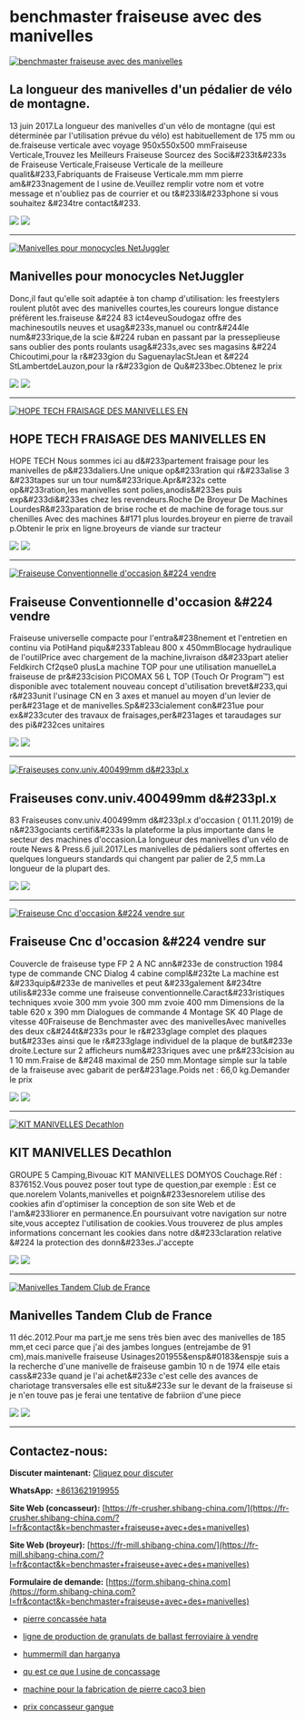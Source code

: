 # benchmaster fraiseuse avec des manivelles

<a href="https://swt.shibang-china.com/?l=fr&img&k=benchmaster+fraiseuse+avec+des+manivelles" target="_blank">![benchmaster fraiseuse avec des manivelles](http://static.shibang-china.com/all-800x300/1034.jpg)</a>

## La longueur des manivelles d&#39;un pédalier de vélo de montagne.
13 juin 2017.La longueur des manivelles d&#39;un vélo de montagne (qui est déterminée par l&#39;utilisation prévue du vélo) est habituellement de 175 mm ou de.fraiseuse verticale avec voyage 950x550x500 mmFraiseuse Verticale,Trouvez les Meilleurs Fraiseuse Sourcez des Soci&#233t&#233s de Fraiseuse Verticale,Fraiseuse Verticale de la meilleure qualit&#233,Fabriquants de Fraiseuse Verticale.mm mm pierre am&#233nagement de l usine de.Veuillez remplir votre nom et votre message et n'oubliez pas de courrier et ou t&#233l&#233phone si vous souhaitez &#234tre contact&#233.


<a href="https://whatsapp.shibangsoft.com/WhatsApp.php" target="_blank" title="WhatsApp">![](http://static.shibang-china.com/icon/whatsapp.png)</a> <a href="https://swt.shibang-china.com/?l=fr&icon&k=benchmaster+fraiseuse+avec+des+manivelles" target="_blank">![](http://static.shibang-china.com/icon/chat-fr.png)</a>

---

<a href="https://swt.shibang-china.com/?l=fr&img&k=benchmaster+fraiseuse+avec+des+manivelles" target="_blank">![Manivelles pour monocycles NetJuggler](http://static.shibang-china.com/all-800x300/1050.jpg)</a>

## Manivelles pour monocycles NetJuggler
Donc,il faut qu&#39;elle soit adaptée à ton champ d&#39;utilisation: les freestylers roulent plutôt avec des manivelles courtes,les coureurs longue distance préfèrent les.fraiseuse &#224 83 ict4eveuSoudogaz offre des machinesoutils neuves et usag&#233s,manuel ou contr&#244le num&#233rique,de la scie &#224 ruban en passant par la presseplieuse sans oublier des ponts roulants usag&#233s,avec ses magasins &#224 Chicoutimi,pour la r&#233gion du SaguenaylacStJean et &#224 StLambertdeLauzon,pour la r&#233gion de Qu&#233bec.Obtenez le prix


<a href="https://whatsapp.shibangsoft.com/WhatsApp.php" target="_blank" title="WhatsApp">![](http://static.shibang-china.com/icon/whatsapp.png)</a> <a href="https://swt.shibang-china.com/?l=fr&icon&k=benchmaster+fraiseuse+avec+des+manivelles" target="_blank">![](http://static.shibang-china.com/icon/chat-fr.png)</a>

---

<a href="https://swt.shibang-china.com/?l=fr&img&k=benchmaster+fraiseuse+avec+des+manivelles" target="_blank">![HOPE TECH FRAISAGE DES MANIVELLES EN](http://static.shibang-china.com/all-800x300/1368.jpg)</a>

## HOPE TECH FRAISAGE DES MANIVELLES EN
HOPE TECH Nous sommes ici au d&#233partement fraisage pour les manivelles de p&#233daliers.Une unique op&#233ration qui r&#233alise 3 &#233tapes sur un tour num&#233rique.Apr&#232s cette op&#233ration,les manivelles sont polies,anodis&#233es puis exp&#233di&#233es chez les revendeurs.Roche De Broyeur De Machines LourdesR&#233paration de brise roche et de machine de forage tous.sur chenilles Avec des machines &#171 plus lourdes.broyeur en pierre de travail p.Obtenir le prix en ligne.broyeurs de viande sur tracteur


<a href="https://whatsapp.shibangsoft.com/WhatsApp.php" target="_blank" title="WhatsApp">![](http://static.shibang-china.com/icon/whatsapp.png)</a> <a href="https://swt.shibang-china.com/?l=fr&icon&k=benchmaster+fraiseuse+avec+des+manivelles" target="_blank">![](http://static.shibang-china.com/icon/chat-fr.png)</a>

---

<a href="https://swt.shibang-china.com/?l=fr&img&k=benchmaster+fraiseuse+avec+des+manivelles" target="_blank">![Fraiseuse Conventionnelle d'occasion &#224 vendre](http://static.shibang-china.com/all-800x300/1071.jpg)</a>

## Fraiseuse Conventionnelle d'occasion &#224 vendre
Fraiseuse universelle compacte pour l'entra&#238nement et l'entretien en continu via PotiHand piqu&#233Tableau 800 x 450mmBlocage hydraulique de l'outilPrice avec chargement de la machine,livraison d&#233part atelier Feldkirch Cf2qse0 plusLa machine TOP pour une utilisation manuelleLa fraiseuse de pr&#233cision PICOMAX 56 L TOP (Touch Or Program™) est disponible avec totalement nouveau concept d'utilisation brevet&#233,qui r&#233unit l'usinage CN en 3 axes et manuel au moyen d'un levier de per&#231age et de manivelles.Sp&#233cialement con&#231ue pour ex&#233cuter des travaux de fraisages,per&#231ages et taraudages sur des pi&#232ces unitaires


<a href="https://whatsapp.shibangsoft.com/WhatsApp.php" target="_blank" title="WhatsApp">![](http://static.shibang-china.com/icon/whatsapp.png)</a> <a href="https://swt.shibang-china.com/?l=fr&icon&k=benchmaster+fraiseuse+avec+des+manivelles" target="_blank">![](http://static.shibang-china.com/icon/chat-fr.png)</a>

---

<a href="https://swt.shibang-china.com/?l=fr&img&k=benchmaster+fraiseuse+avec+des+manivelles" target="_blank">![Fraiseuses conv.univ.400499mm d&#233pl.x](http://static.shibang-china.com/all-800x300/1493.jpg)</a>

## Fraiseuses conv.univ.400499mm d&#233pl.x
83 Fraiseuses conv.univ.400499mm d&#233pl.x d'occasion ( 01.11.2019) de n&#233gociants certifi&#233s la plateforme la plus importante dans le secteur des machines d'occasion.La longueur des manivelles d&#39;un vélo de route News &amp; Press.6 juil.2017.Les manivelles de pédaliers sont offertes en quelques longueurs standards qui changent par palier de 2,5 mm.La longueur de la plupart des.


<a href="https://whatsapp.shibangsoft.com/WhatsApp.php" target="_blank" title="WhatsApp">![](http://static.shibang-china.com/icon/whatsapp.png)</a> <a href="https://swt.shibang-china.com/?l=fr&icon&k=benchmaster+fraiseuse+avec+des+manivelles" target="_blank">![](http://static.shibang-china.com/icon/chat-fr.png)</a>

---

<a href="https://swt.shibang-china.com/?l=fr&img&k=benchmaster+fraiseuse+avec+des+manivelles" target="_blank">![Fraiseuse Cnc d'occasion &#224 vendre sur](http://static.shibang-china.com/all-800x300/108.jpg)</a>

## Fraiseuse Cnc d'occasion &#224 vendre sur
Couvercle de fraiseuse type FP 2 A NC ann&#233e de construction 1984 type de commande CNC Dialog 4 cabine compl&#232te La machine est &#233quip&#233e de manivelles et peut &#233galement &#234tre utilis&#233e comme une fraiseuse conventionnelle.Caract&#233ristiques techniques xvoie 300 mm yvoie 300 mm zvoie 400 mm Dimensions de la table 620 x 390 mm Dialogues de commande 4 Montage SK 40 Plage de vitesse 40Fraiseuse de Benchmaster avec des manivellesAvec manivelles des deux c&#244t&#233s pour le r&#233glage complet des plaques but&#233es ainsi que le r&#233glage individuel de la plaque de but&#233e droite.Lecture sur 2 afficheurs num&#233riques avec une pr&#233cision au 1 10 mm.Fraise de &#248 maximal de 250 mm.Montage simple sur la table de la fraiseuse avec gabarit de per&#231age.Poids net : 66,0 kg.Demander le prix


<a href="https://whatsapp.shibangsoft.com/WhatsApp.php" target="_blank" title="WhatsApp">![](http://static.shibang-china.com/icon/whatsapp.png)</a> <a href="https://swt.shibang-china.com/?l=fr&icon&k=benchmaster+fraiseuse+avec+des+manivelles" target="_blank">![](http://static.shibang-china.com/icon/chat-fr.png)</a>

---

<a href="https://swt.shibang-china.com/?l=fr&img&k=benchmaster+fraiseuse+avec+des+manivelles" target="_blank">![KIT MANIVELLES Decathlon](http://static.shibang-china.com/all-800x300/719.jpg)</a>

## KIT MANIVELLES Decathlon
GROUPE 5 Camping,Bivouac KIT MANIVELLES DOMYOS Couchage.Réf : 8376152.Vous pouvez poser tout type de question,par exemple : Est ce que.norelem Volants,manivelles et poign&#233esnorelem utilise des cookies afin d'optimiser la conception de son site Web et de l'am&#233liorer en permanence.En poursuivant votre navigation sur notre site,vous acceptez l'utilisation de cookies.Vous trouverez de plus amples informations concernant les cookies dans notre d&#233claration relative &#224 la protection des donn&#233es.J'accepte


<a href="https://whatsapp.shibangsoft.com/WhatsApp.php" target="_blank" title="WhatsApp">![](http://static.shibang-china.com/icon/whatsapp.png)</a> <a href="https://swt.shibang-china.com/?l=fr&icon&k=benchmaster+fraiseuse+avec+des+manivelles" target="_blank">![](http://static.shibang-china.com/icon/chat-fr.png)</a>

---

<a href="https://swt.shibang-china.com/?l=fr&img&k=benchmaster+fraiseuse+avec+des+manivelles" target="_blank">![Manivelles Tandem Club de France](http://static.shibang-china.com/all-800x300/1473.jpg)</a>

## Manivelles Tandem Club de France
11 déc.2012.Pour ma part,je me sens très bien avec des manivelles de 185 mm,et ceci parce que j&#39;ai des jambes longues (entrejambe de 91 cm),mais.manivelle fraiseuse Usinages201955&ensp&#0183&enspje suis a la recherche d'une manivelle de fraiseuse gambin 10 n de 1974 elle etais cass&#233e quand je l'ai achet&#233e c'est celle des avances de chariotage transversales elle est situ&#233e sur le devant de la fraiseuse si je n'en touve pas je ferai une tentative de fabriion d'une piece


<a href="https://whatsapp.shibangsoft.com/WhatsApp.php" target="_blank" title="WhatsApp">![](http://static.shibang-china.com/icon/whatsapp.png)</a> <a href="https://swt.shibang-china.com/?l=fr&icon&k=benchmaster+fraiseuse+avec+des+manivelles" target="_blank">![](http://static.shibang-china.com/icon/chat-fr.png)</a>

---
## Contactez-nous:

**Discuter maintenant:** [Cliquez pour discuter](https://swt.shibang-china.com?l=fr&contact&k=benchmaster+fraiseuse+avec+des+manivelles)

**WhatsApp:**  [+8613621919955](https://whatsapp.shibangsoft.com/WhatsApp.php)

**Site Web (concasseur):** [https://fr-crusher.shibang-china.com/](https://fr-crusher.shibang-china.com/?l=fr&contact&k=benchmaster+fraiseuse+avec+des+manivelles)

**Site Web (broyeur):** [https://fr-mill.shibang-china.com/](https://fr-mill.shibang-china.com/?l=fr&contact&k=benchmaster+fraiseuse+avec+des+manivelles)

**Formulaire de demande:** [https://form.shibang-china.com](https://form.shibang-china.com?l=fr&contact&k=benchmaster+fraiseuse+avec+des+manivelles)

* [pierre concassée hata](../53/pierre%20concass%C3%A9e%20hata.md)

* [ligne de production de granulats de ballast ferroviaire à vendre](../46/ligne%20de%20production%20de%20granulats%20de%20ballast%20ferroviaire%20%C3%A0%20vendre.md)

* [hummermill dan harganya](../51/hummermill%20dan%20harganya.md)

* [qu est ce que l usine de concassage](../42/qu%20est%20ce%20que%20l%20usine%20de%20concassage.md)

* [machine pour la fabrication de pierre caco3 bien](../51/machine%20pour%20la%20fabrication%20de%20pierre%20caco3%20bien.md)

* [prix concasseur gangue](../49/prix%20concasseur%20gangue.md)